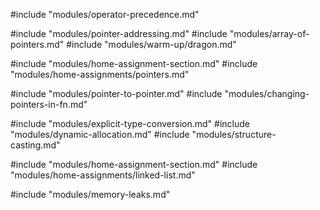 #include "modules/operator-precedence.md"

#include "modules/pointer-addressing.md"
#include "modules/array-of-pointers.md"
#include "modules/warm-up/dragon.md"

#include "modules/home-assignment-section.md"
#include "modules/home-assignments/pointers.md"

#include "modules/pointer-to-pointer.md"
#include "modules/changing-pointers-in-fn.md"

#include "modules/explicit-type-conversion.md"
#include "modules/dynamic-allocation.md"
#include "modules/structure-casting.md"

#include "modules/home-assignment-section.md"
#include "modules/home-assignments/linked-list.md"

#include "modules/memory-leaks.md"
